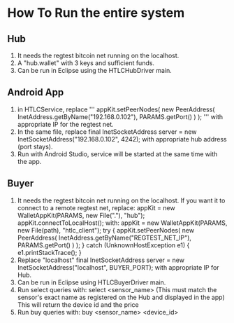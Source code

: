 # How To Run the entire system

## Hub
1. It needs the regtest bitcoin net running on the localhost.
2. A "hub.wallet" with 3 keys and sufficient funds.
3. Can be run in Eclipse using the HTLCHubDriver main.

## Android App
1. in HTLCService, replace 
'''
    appKit.setPeerNodes(
	    new PeerAddress(
	        InetAddress.getByName("192.168.0.102"),
	        PARAMS.getPort()
	    )
	);
'''
with appropriate IP for the regtest net.
2. In the same file, replace 
    final InetSocketAddress server =
	new InetSocketAddress("192.168.0.102", 4242);
with appropriate hub address (port stays).
3. Run with Android Studio, service will be started at the same
time with the app.

## Buyer 
1. It needs the regtest bitcoin net running on the localhost. If you want it to
connect to a remote regtest net, replace:
    appKit = new WalletAppKit(PARAMS, new File("."), "hub");
        appKit.connectToLocalHost();
with:
    appKit = new WalletAppKit(PARAMS, new File(path), "htlc_client");
try {
	appKit.setPeerNodes(
		new PeerAddress(
			InetAddress.getByName("REGTEST_NET_IP"), 	
			PARAMS.getPort()
		)
	);
} catch (UnknownHostException e1) {
	e1.printStackTrace();
}
2. Replace "localhost"
    final InetSocketAddress server = 
	new InetSocketAddress("localhost", BUYER_PORT);
with appropriate IP for Hub.
3. Can be run in Eclipse using HTLCBuyerDriver main.
4. Run select queries with:
    select <sensor_name> 
    (This must match the sensor's exact name as registered on the Hub and displayed in the app)
This will return the device id and the price
5. Run buy queries with:
    buy <sensor_name> <device_id> <price>